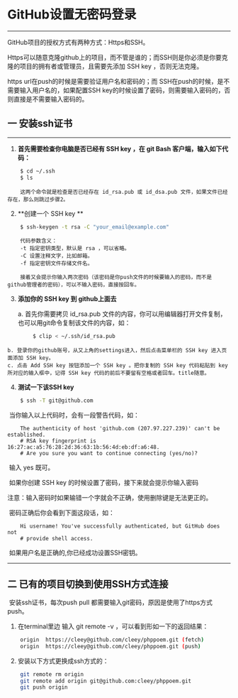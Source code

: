 # GitHub设置无密码登录

---

GitHub项目的授权方式有两种方式：Https和SSH。

Https可以随意克隆github上的项目，而不管是谁的；而SSH则是你必须是你要克隆的项目的拥有者或管理员，且需要先添加 SSH key ，否则无法克隆。

https url在push的时候是需要验证用户名和密码的；而 SSH在push的时候，是不需要输入用户名的，如果配置SSH key的时候设置了密码，则需要输入密码的，否则直接是不需要输入密码的。



## 一 安装ssh证书

---

1. **首先需要检查你电脑是否已经有 SSH key ，在 git Bash 客户端，输入如下代码：**

``` bash
    $ cd ~/.ssh
    $ ls
```

		这两个命令就是检查是否已经存在 id_rsa.pub 或 id_dsa.pub 文件，如果文件已经存在，那么则跳过步骤2。



2. **创建一个 SSH key **
``` bash
    $ ssh-keygen -t rsa -C "your_email@example.com"
```
        代码参数含义：
        -t 指定密钥类型，默认是 rsa ，可以省略。
        -C 设置注释文字，比如邮箱。
        -f 指定密钥文件存储文件名。
    
        接着又会提示你输入两次密码（该密码是你push文件的时候要输入的密码，而不是github管理者的密码），可以不输入密码，直接按回车。
        


3. **添加你的 SSH key 到 github上面去**

   a. 首先你需要拷贝 id_rsa.pub 文件的内容，你可以用编辑器打开文件复制，也可以用git命令复制该文件的内容，如：

``` bash
		$ clip < ~/.ssh/id_rsa.pub
```

  	b. 登录你的github账号，从又上角的settings进入，然后点击菜单栏的 SSH key 进入页面添加 SSH key。
  	c. 点击 Add SSH key 按钮添加一个 SSH key 。把你复制的 SSH key 代码粘贴到 key 所对应的输入框中，记得 SSH key 代码的前后不要留有空格或者回车。title随意。




4. **测试一下该SSH key**

```bash
    $ ssh -T git@github.com
```

​	当你输入以上代码时，会有一段警告代码，如：

```
    The authenticity of host 'github.com (207.97.227.239)' can't be established.
    # RSA key fingerprint is 16:27:ac:a5:76:28:2d:36:63:1b:56:4d:eb:df:a6:48.
    # Are you sure you want to continue connecting (yes/no)?
```

​	输入 yes 既可。

​	如果你创建 SSH key 的时候设置了密码，接下来就会提示你输入密码

​	注意：输入密码时如果输错一个字就会不正确，使用删除键是无法更正的。

​	密码正确后你会看到下面这段话，如：

```
    Hi username! You've successfully authenticated, but GitHub does not
    # provide shell access.
```

​	如果用户名是正确的,你已经成功设置SSH密钥。



---

## 二 已有的项目切换到使用SSH方式连接
​	安装ssh证书，每次push pull 都需要输入git密码，原因是使用了https方式 push。

1. 在terminal里边 输入  git remote -v ，可以看到形如一下的返回结果：
``` bash
    origin  https://cleey@github.com/cleey/phppoem.git (fetch)
    origin  https://cleey@github.com/cleey/phppoem.git (push)
```

2. 安装以下方式更换成ssh方式的：

``` bash
    git remote rm origin
    git remote add origin git@github.com:cleey/phppoem.git
    git push origin 
```

